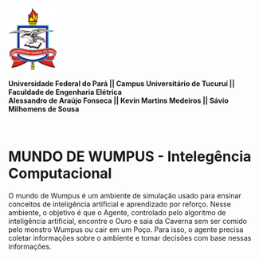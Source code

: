 <img src="https://github.com/Oseiasdfarias/IA_mundo_do_wumpus/blob/main/utils/logo.png?raw=true" alt="Logo UFPA" style="width:100px"> 

<strong>Universidade Federal do Pará || Campus Universitário de Tucuruí || Faculdade de Engenharia Elétrica</strong>\
<strong>Alessandro de Araújo Fonseca || Kevin Martins Medeiros || Sávio Milhomens de Sousa </strong>

<br>

# MUNDO DE WUMPUS - Intelegência Computacional

O mundo de Wumpus é um ambiente de simulação usado para ensinar conceitos de inteligência artificial e aprendizado por reforço. Nesse ambiente, o objetivo é que o Agente, controlado pelo algoritmo de inteligência artificial, encontre o Ouro e saia da Caverna sem ser comido pelo monstro Wumpus ou cair em um Poço. Para isso, o agente precisa coletar informações sobre o ambiente e tomar decisões com base nessas informações.<br>
